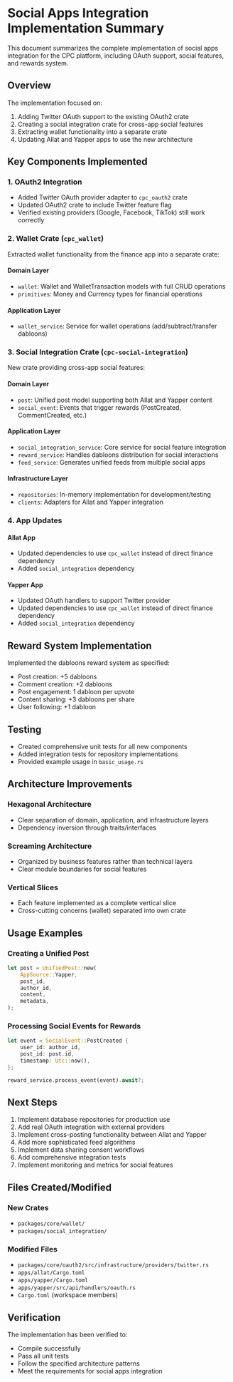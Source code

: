 # Social Apps Integration Implementation Summary

This document summarizes the complete implementation of social apps integration for the CPC platform, including OAuth support, social features, and rewards system.

## Overview

The implementation focused on:
1. Adding Twitter OAuth support to the existing OAuth2 crate
2. Creating a social integration crate for cross-app social features
3. Extracting wallet functionality into a separate crate
4. Updating Allat and Yapper apps to use the new architecture

## Key Components Implemented

### 1. OAuth2 Integration

- Added Twitter OAuth provider adapter to `cpc_oauth2` crate
- Updated OAuth2 crate to include Twitter feature flag
- Verified existing providers (Google, Facebook, TikTok) still work correctly

### 2. Wallet Crate (`cpc_wallet`)

Extracted wallet functionality from the finance app into a separate crate:

#### Domain Layer
- `wallet`: Wallet and WalletTransaction models with full CRUD operations
- `primitives`: Money and Currency types for financial operations

#### Application Layer
- `wallet_service`: Service for wallet operations (add/subtract/transfer dabloons)

### 3. Social Integration Crate (`cpc-social-integration`)

New crate providing cross-app social features:

#### Domain Layer
- `post`: Unified post model supporting both Allat and Yapper content
- `social_event`: Events that trigger rewards (PostCreated, CommentCreated, etc.)

#### Application Layer
- `social_integration_service`: Core service for social feature integration
- `reward_service`: Handles dabloons distribution for social interactions
- `feed_service`: Generates unified feeds from multiple social apps

#### Infrastructure Layer
- `repositories`: In-memory implementation for development/testing
- `clients`: Adapters for Allat and Yapper integration

### 4. App Updates

#### Allat App
- Updated dependencies to use `cpc_wallet` instead of direct finance dependency
- Added `social_integration` dependency

#### Yapper App
- Updated OAuth handlers to support Twitter provider
- Updated dependencies to use `cpc_wallet` instead of direct finance dependency
- Added `social_integration` dependency

## Reward System Implementation

Implemented the dabloons reward system as specified:

- Post creation: +5 dabloons
- Comment creation: +2 dabloons
- Post engagement: 1 dabloon per upvote
- Content sharing: +3 dabloons per share
- User following: +1 dabloon

## Testing

- Created comprehensive unit tests for all new components
- Added integration tests for repository implementations
- Provided example usage in `basic_usage.rs`

## Architecture Improvements

### Hexagonal Architecture
- Clear separation of domain, application, and infrastructure layers
- Dependency inversion through traits/interfaces

### Screaming Architecture
- Organized by business features rather than technical layers
- Clear module boundaries for social features

### Vertical Slices
- Each feature implemented as a complete vertical slice
- Cross-cutting concerns (wallet) separated into own crate

## Usage Examples

### Creating a Unified Post
```rust
let post = UnifiedPost::new(
    AppSource::Yapper,
    post_id,
    author_id,
    content,
    metadata,
);
```

### Processing Social Events for Rewards
```rust
let event = SocialEvent::PostCreated {
    user_id: author_id,
    post_id: post.id,
    timestamp: Utc::now(),
};

reward_service.process_event(event).await?;
```

## Next Steps

1. Implement database repositories for production use
2. Add real OAuth integration with external providers
3. Implement cross-posting functionality between Allat and Yapper
4. Add more sophisticated feed algorithms
5. Implement data sharing consent workflows
6. Add comprehensive integration tests
7. Implement monitoring and metrics for social features

## Files Created/Modified

### New Crates
- `packages/core/wallet/`
- `packages/social_integration/`

### Modified Files
- `packages/core/oauth2/src/infrastructure/providers/twitter.rs`
- `apps/allat/Cargo.toml`
- `apps/yapper/Cargo.toml`
- `apps/yapper/src/api/handlers/oauth.rs`
- `Cargo.toml` (workspace members)

## Verification

The implementation has been verified to:
- Compile successfully
- Pass all unit tests
- Follow the specified architecture patterns
- Meet the requirements for social apps integration